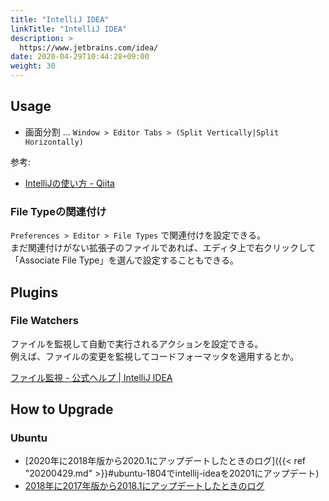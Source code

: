 ```yaml
---
title: "IntelliJ IDEA"
linkTitle: "IntelliJ IDEA"
description: >
  https://www.jetbrains.com/idea/
date: 2020-04-29T10:44:28+09:00
weight: 30
---
```


## Usage

- 画面分割 ... `Window > Editor Tabs > (Split Vertically|Split Horizontally)`

参考:

- [IntelliJの使い方 - Qiita](https://qiita.com/pipi_taro/items/859d445960bb79a3ac78)

### File Typeの関連付け

`Preferences > Editor > File Types` で関連付けを設定できる。  
まだ関連付けがない拡張子のファイルであれば、エディタ上で右クリックして「Associate File Type」を選んで設定することもできる。

## Plugins
### File Watchers

ファイルを監視して自動で実行されるアクションを設定できる。  
例えば、ファイルの変更を監視してコードフォーマッタを適用するとか。

[ファイル監視 - 公式ヘルプ | IntelliJ IDEA](https://pleiades.io/help/idea/using-file-watchers.html)

## How to Upgrade
### Ubuntu

- [2020年に2018年版から2020.1にアップデートしたときのログ]({{< ref "20200429.md" >}}#ubuntu-1804でintellij-ideaを20201にアップデート)
- [2018年に2017年版から2018.1にアップデートしたときのログ](https://sites.google.com/site/progrhymetechwiki/home/memo/2018/20180331#TOC-Ubuntu-16.04-IntelliJ-IDEA-)

